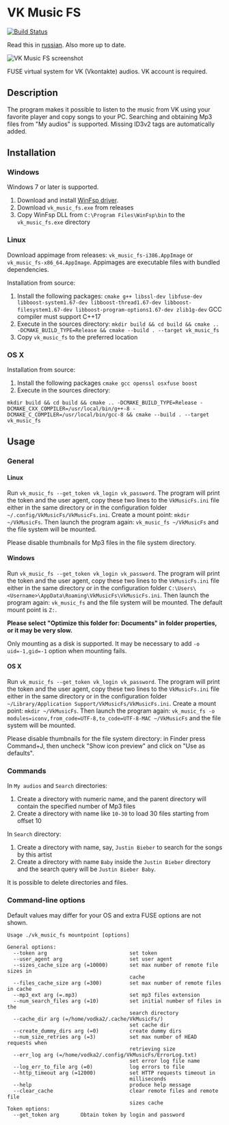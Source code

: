 # VK Music FS

[![Build Status](https://travis-ci.com/vodka2/vk-music-fs.svg?branch=master)](https://travis-ci.com/vodka2/vk-music-fs)

Read this in [russian](README.ru.md). Also more up to date.

![VK Music FS screenshot](https://i.imgur.com/OoiJfaW.gif)

FUSE virtual system for VK (Vkontakte) audios. VK account is required.

## Description

The program makes it possible to listen to the music from VK using your favorite player and copy songs to your PC. Searching and obtaining Mp3 files from "My audios" is supported. Missing ID3v2 tags are automatically added.

## Installation

### Windows

Windows 7 or later is supported.

1. Download and install [WinFsp driver](https://github.com/billziss-gh/winfsp/releases).
2. Download `vk_music_fs.exe` from releases
3. Copy WinFsp DLL from `C:\Program Files\WinFsp\bin` to the `vk_music_fs.exe` directory

### Linux

Download appimage from releases: `vk_music_fs-i386.AppImage` or `vk_music_fs-x86_64.AppImage`. Appimages are executable files with bundled dependencies.

Installation from source:

1. Install the following packages: `cmake g++ libssl-dev libfuse-dev libboost-system1.67-dev libboost-thread1.67-dev libboost-filesystem1.67-dev libboost-program-options1.67-dev zlib1g-dev` GCC compiler must support C++17
2. Execute in the sources directory: `mkdir build && cd build && cmake .. -DCMAKE_BUILD_TYPE=Release && cmake --build . --target vk_music_fs`
3. Copy `vk_music_fs` to the preferred location

### OS X

Installation from source:

1. Install the following packages `cmake gcc openssl osxfuse boost`
2. Execute in the sources directory:
```
mkdir build && cd build && cmake .. -DCMAKE_BUILD_TYPE=Release -DCMAKE_CXX_COMPILER=/usr/local/bin/g++-8 -DCMAKE_C_COMPILER=/usr/local/bin/gcc-8 && cmake --build . --target vk_music_fs
```

## Usage

### General

#### Linux

Run `vk_music_fs --get_token vk_login vk_password`. The program will print the token and the user agent, copy these two lines to the `VkMusicFs.ini` file either in the same directory or in the configuration folder `~/.config/VkMusicFs/VkMusicFs.ini`. Create a mount point: `mkdir ~/VkMusicFs`. Then launch the program again: `vk_music_fs ~/VkMusicFs` and the file system will be mounted.

Please disable thumbnails for Mp3 files in the file system directory.

#### Windows

Run `vk_music_fs --get_token vk_login vk_password`. The program will print the token and the user agent, copy these two lines to the `VkMusicFs.ini` file either in the same directory or in the configuration folder `C:\Users\<Username>\AppData\Roaming\VkMusicFs\VkMusicFs.ini`. Then launch the program again: `vk_music_fs` and the file system will be mounted. The default mount point is `Z:`.

**Please select "Optimize this folder for: Documents" in folder properties, or it may be very slow.**

Only mounting as a disk is supported. It may be necessary to add `-o uid=-1,gid=-1` option when mounting fails.

#### OS X

Run `vk_music_fs --get_token vk_login vk_password`. The program will print the token and the user agent, copy these two lines to the `VkMusicFs.ini` file either in the same directory or in the configuration folder `~/Library/Application Support/VkMusicFs/VkMusicFs.ini`. Create a mount point: `mkdir ~/VkMusicFs`. Then launch the program again: `vk_music_fs -o modules=iconv,from_code=UTF-8,to_code=UTF-8-MAC ~/VkMusicFs` and the file system will be mounted.

Please disable thumbnails for the file system directory: in Finder press Command+J, then uncheck "Show icon preview" and click on "Use as defaults".


### Commands

In `My audios` and `Search` directories:

1. Create a directory with numeric name, and the parent directory will contain the specified number of Mp3 files
2. Create a directory with name like `10-30` to load 30 files starting from offset 10

In `Search` directory:

1. Create a directory with name, say, `Justin Bieber` to search for the songs by this artist
2. Create a directory with name `Baby` inside the `Justin Bieber` directory and the search query will be `Justin Bieber Baby`.

It is possible to delete directories and files.

### Command-line options

Default values may differ for your OS and extra FUSE options are not shown.

```
Usage ./vk_music_fs mountpoint [options]

General options:
  --token arg                           set token
  --user_agent arg                      set user agent
  --sizes_cache_size arg (=10000)       set max number of remote file sizes in
                                        cache
  --files_cache_size arg (=300)         set max number of remote files in cache
  --mp3_ext arg (=.mp3)                 set mp3 files extension
  --num_search_files arg (=10)          set initial number of files in the
                                        search directory
  --cache_dir arg (=/home/vodka2/.cache/VkMusicFs/)
                                        set cache dir
  --create_dummy_dirs arg (=0)          create dummy dirs
  --num_size_retries arg (=3)           set max number of HEAD requests when
                                        retrieving size
  --err_log arg (=/home/vodka2/.config/VkMusicFs/ErrorLog.txt)
                                        set error log file name
  --log_err_to_file arg (=0)            log errors to file
  --http_timeout arg (=12000)           set HTTP requests timeout in
                                        milliseconds
  --help                                produce help message
  --clear_cache                         clear remote files and remote file
                                        sizes cache
Token options:
  --get_token arg       Obtain token by login and password

```
